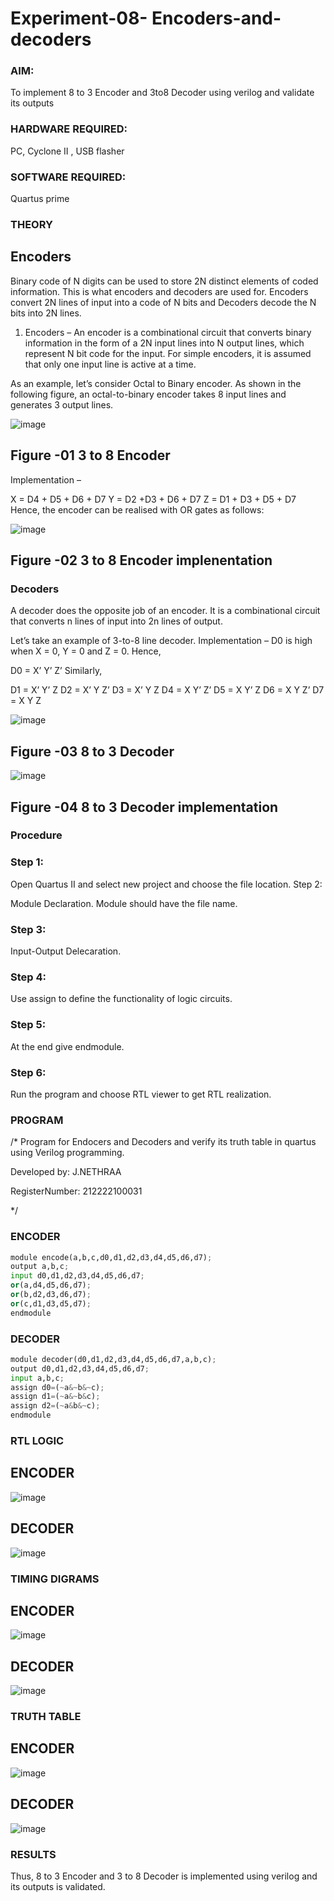 # Experiment-08- Encoders-and-decoders 
### AIM:

To implement 8 to 3 Encoder and  3to8 Decoder using verilog and validate its outputs
### HARDWARE REQUIRED:  
PC, Cyclone II , USB flasher

### SOFTWARE REQUIRED: 
Quartus prime

### THEORY 

## Encoders
Binary code of N digits can be used to store 2N distinct elements of coded information. This is what encoders and decoders are used for. Encoders convert 2N lines of input into a code of N bits and Decoders decode the N bits into 2N lines.

1. Encoders –
An encoder is a combinational circuit that converts binary information in the form of a 2N input lines into N output lines, which represent N bit code for the input. For simple encoders, it is assumed that only one input line is active at a time.

As an example, let’s consider Octal to Binary encoder. As shown in the following figure, an octal-to-binary encoder takes 8 input lines and generates 3 output lines.

![image](https://user-images.githubusercontent.com/36288975/171543588-bc0746df-a173-4b35-989e-5fb7d385fe8a.png)
## Figure -01 3 to 8 Encoder 


Implementation –

X = D4 + D5 + D6 + D7
Y = D2 +D3 + D6 + D7
Z = D1 + D3 + D5 + D7 
Hence, the encoder can be realised with OR gates as follows:


![image](https://user-images.githubusercontent.com/36288975/171543740-68403b82-aa93-4c98-9343-f32b14885a2e.png)
## Figure -02 3 to 8 Encoder implenentation 

 ### Decoders 
A decoder does the opposite job of an encoder. It is a combinational circuit that converts n lines of input into 2n lines of output.

Let’s take an example of 3-to-8 line decoder.
Implementation –
D0 is high when X = 0, Y = 0 and Z = 0. Hence,

D0 = X’ Y’ Z’ 
Similarly,

D1 = X’ Y’ Z
D2 = X’ Y Z’
D3 = X’ Y Z
D4 = X Y’ Z’
D5 = X Y’ Z
D6 = X Y Z’
D7 = X Y Z 


![image](https://user-images.githubusercontent.com/36288975/171543978-ee2d0671-2846-40a1-8705-507fd6287a49.png)
## Figure -03 8 to 3 Decoder 



![image](https://user-images.githubusercontent.com/36288975/171543866-5a6eace6-8683-49d7-9c4f-a7cb30ec3035.png)
## Figure -04 8 to 3 Decoder implementation 

### Procedure
### Step 1:

Open Quartus II and select new project and choose the file location.
Step 2:

Module Declaration. Module should have the file name.
### Step 3:

Input-Output Delecaration.
### Step 4:

Use assign to define the functionality of logic circuits.
### Step 5:

At the end give endmodule.
### Step 6:

Run the program and choose RTL viewer to get RTL realization.


### PROGRAM 
/*
Program for Endocers and Decoders  and verify its truth table in quartus using Verilog programming.

Developed by: J.NETHRAA

RegisterNumber:  212222100031

*/
### ENCODER
 ```python
module encode(a,b,c,d0,d1,d2,d3,d4,d5,d6,d7);
output a,b,c;
input d0,d1,d2,d3,d4,d5,d6,d7;
or(a,d4,d5,d6,d7);
or(b,d2,d3,d6,d7);
or(c,d1,d3,d5,d7);
endmodule
```

### DECODER
```python
module decoder(d0,d1,d2,d3,d4,d5,d6,d7,a,b,c);
output d0,d1,d2,d3,d4,d5,d6,d7;
input a,b,c;
assign d0=(~a&~b&~c);
assign d1=(~a&~b&c);
assign d2=(~a&b&~c);
endmodule
```

### RTL LOGIC  
## ENCODER
![image](https://github.com/Nethraa24/Experiment-08-Encoders-and-decoders-/assets/121215786/dd82aeaa-a452-4b1a-9304-4aebac47a9f2)

## DECODER
![image](https://github.com/Nethraa24/Experiment-08-Encoders-and-decoders-/assets/121215786/e466f3f4-9af9-4fe7-840b-6ee7f554520f)


### TIMING DIGRAMS  
## ENCODER
![image](https://github.com/Nethraa24/Experiment-08-Encoders-and-decoders-/assets/121215786/58fd272a-4c77-4b96-b149-4916bd54eb03)

## DECODER
![image](https://github.com/Nethraa24/Experiment-08-Encoders-and-decoders-/assets/121215786/860771b7-d25e-4089-b4cd-4528968dbfae)

### TRUTH TABLE 
## ENCODER

![image](https://github.com/Nethraa24/Experiment-08-Encoders-and-decoders-/assets/121215786/cde198af-1852-446f-9460-7e91595c1702)
## DECODER
![image](https://github.com/Nethraa24/Experiment-08-Encoders-and-decoders-/assets/121215786/240129d0-9940-42a5-a979-0fa3117e1516)


### RESULTS 
Thus, 8 to 3 Encoder and 3 to 8 Decoder is implemented using verilog and its outputs is validated.
